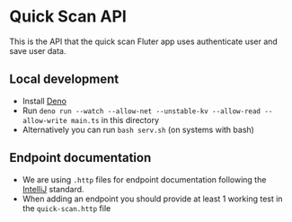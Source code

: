 # Quick Scan API
This is the API that the quick scan Fluter app uses authenticate user and save user data.

## Local development
- Install [Deno](https://deno.com/)
- Run `deno run --watch --allow-net --unstable-kv --allow-read --allow-write main.ts` in this directory
- Alternatively you can run `bash serv.sh` (on systems with bash)

## Endpoint documentation
- We are using `.http` files for endpoint documentation following the [IntelliJ](https://www.jetbrains.com/help/idea/exploring-http-syntax.html#) standard.
- When adding an endpoint you should provide at least 1 working test in the `quick-scan.http` file

